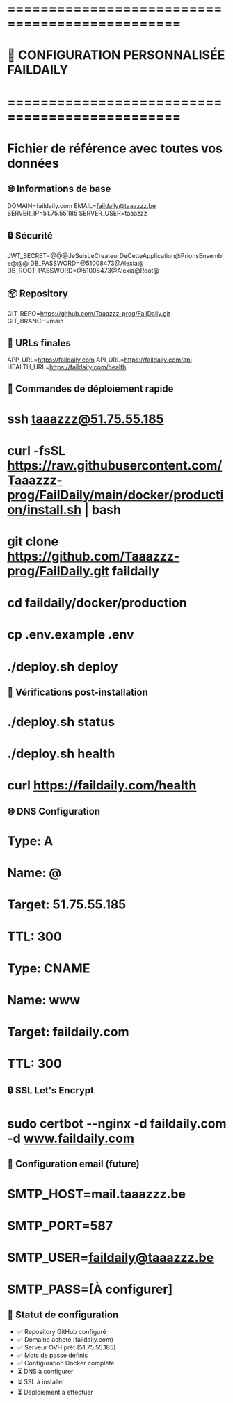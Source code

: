 # ===============================================
# 🎯 CONFIGURATION PERSONNALISÉE FAILDAILY
# ===============================================
# Fichier de référence avec toutes vos données

## 🌐 Informations de base
DOMAIN=faildaily.com
EMAIL=faildaily@taaazzz.be
SERVER_IP=51.75.55.185
SERVER_USER=taaazzz

## 🔒 Sécurité
JWT_SECRET=@@@JeSuisLeCreateurDeCetteApplication@PrionsEnsemble@@@
DB_PASSWORD=@51008473@Alexia@
DB_ROOT_PASSWORD=@51008473@Alexia@Root@

## 📦 Repository
GIT_REPO=https://github.com/Taaazzz-prog/FailDaily.git
GIT_BRANCH=main

## 🚀 URLs finales
APP_URL=https://faildaily.com
API_URL=https://faildaily.com/api
HEALTH_URL=https://faildaily.com/health

## 📝 Commandes de déploiement rapide
# ssh taaazzz@51.75.55.185
# curl -fsSL https://raw.githubusercontent.com/Taaazzz-prog/FailDaily/main/docker/production/install.sh | bash
# git clone https://github.com/Taaazzz-prog/FailDaily.git faildaily
# cd faildaily/docker/production
# cp .env.example .env
# ./deploy.sh deploy

## 🔧 Vérifications post-installation
# ./deploy.sh status
# ./deploy.sh health
# curl https://faildaily.com/health

## 🌐 DNS Configuration
# Type: A
# Name: @
# Target: 51.75.55.185
# TTL: 300

# Type: CNAME
# Name: www
# Target: faildaily.com
# TTL: 300

## 🔒 SSL Let's Encrypt
# sudo certbot --nginx -d faildaily.com -d www.faildaily.com

## 📧 Configuration email (future)
# SMTP_HOST=mail.taaazzz.be
# SMTP_PORT=587
# SMTP_USER=faildaily@taaazzz.be
# SMTP_PASS=[À configurer]

## 🎯 Statut de configuration
- ✅ Repository GitHub configuré
- ✅ Domaine acheté (faildaily.com)
- ✅ Serveur OVH prêt (51.75.55.185)
- ✅ Mots de passe définis
- ✅ Configuration Docker complète
- ⏳ DNS à configurer
- ⏳ SSL à installer
- ⏳ Déploiement à effectuer
